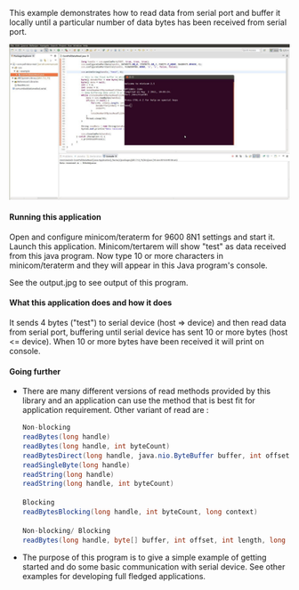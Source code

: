 This example demonstrates how to read data from serial port and buffer it locally until a 
particular number of data bytes has been received from serial port.

!["serial communication in java"](output.jpg?raw=true "serial communication in java")

#### Running this application
   
Open and configure minicom/teraterm for 9600 8N1 settings and start it. Launch this application. 
Minicom/tertarem will show "test" as data received from this java program. Now type 10 or more 
characters in minicom/teraterm and they will appear in this Java program's console.
   
See the output.jpg to see output of this program.
   
#### What this application does and how it does

It sends 4 bytes ("test") to serial device (host => device) and then read data from serial port, 
buffering until serial device has sent 10 or more bytes (host <= device). When 10 or more bytes 
have been received it will print on console.
     
#### Going further
   
- There are many different versions of read methods provided by this library and an application 
can use the method that is best fit for application requirement. Other variant of read are :
     ```java
     Non-blocking
     readBytes(long handle)
     readBytes(long handle, int byteCount)
     readBytesDirect(long handle, java.nio.ByteBuffer buffer, int offset, int length)
     readSingleByte(long handle)
     readString(long handle)
     readString(long handle, int byteCount)
     
     Blocking
     readBytesBlocking(long handle, int byteCount, long context)
     
     Non-blocking/ Blocking
     readBytes(long handle, byte[] buffer, int offset, int length, long context)
     ``` 
- The purpose of this program is to give a simple example of getting started and do some basic 
communication with serial device. See other examples for developing full fledged applications.
     
